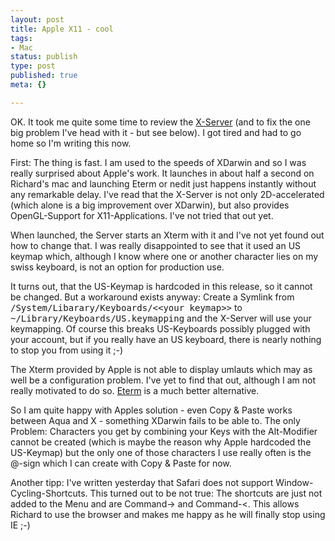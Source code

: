 ```yaml
---
layout: post
title: Apple X11 - cool
tags:
- Mac
status: publish
type: post
published: true
meta: {}

---
```

OK. It took me quite some time to review the <a href="http://www.apple.com/macosx/x11/">X-Server</a> (and to fix the one big problem I've head with it - but see below). I got tired and had to go home so I'm writing this now.

First: The thing is fast. I am used to the speeds of XDarwin and so I was really surprised about Apple's work. It launches in about half a second on Richard's mac and launching Eterm or nedit just happens instantly without any remarkable delay. I've read that the X-Server is not only 2D-accelerated (which alone is a big improvement over XDarwin), but also provides OpenGL-Support for X11-Applications. I've not tried that out yet.

When launched, the Server starts an Xterm with it and I've not yet found out how to change that. I was really disappointed to see that it used an US keymap which, although I know where one or another character lies on my swiss keyboard, is not an option for production use.

It turns out, that the US-Keymap is hardcoded in this release, so it cannot be changed. But a workaround exists anyway: Create a Symlink from <tt>/System/Libarary/Keyboards/&lt;&lt;your keymap&gt;&gt;</tt> to <tt>~/Library/Keyboards/US.keymapping</tt> and the X-Server will use your keymapping. Of course this breaks US-Keyboards possibly plugged with your account, but if you really have an US keyboard, there is nearly nothing to stop you from using it ;-)

The Xterm provided by Apple is not able to display umlauts which may as well be a configuration problem. I've yet to find that out, although I am not really motivated to do so. <a href="http://www.eterm.org/">Eterm</a> is a much better alternative.

So I am quite happy with Apples solution - even Copy &amp; Paste works between Aqua and X - something XDarwin fails to be able to. The only Problem: Characters you get by combining your Keys with the Alt-Modifier cannot be created (which is maybe the reason why Apple hardcoded the US-Keymap) but the only one of those characters I use really often is the @-sign which I can create with Copy &amp; Paste for now.

Another tipp: I've written yesterday that Safari does not support Window-Cycling-Shortcuts. This turned out to be not true: The shortcuts are just not added to the Menu and are Command-&gt; and Command-&lt;. This allows Richard to use the browser and makes me happy as he will finally stop using IE ;-)
